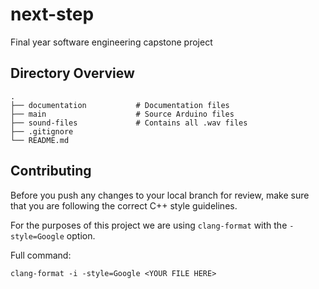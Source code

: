 # next-step
Final year software engineering capstone project

## Directory Overview
    .
    ├── documentation           # Documentation files 
    ├── main                    # Source Arduino files
    ├── sound-files             # Contains all .wav files
    ├── .gitignore
    └── README.md

## Contributing
Before you push any changes to your local branch for review, make sure that you are following the correct C++ style guidelines.

For the purposes of this project we are using `clang-format` with the `-style=Google` option.

Full command:
```
clang-format -i -style=Google <YOUR FILE HERE>
```
